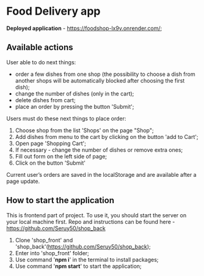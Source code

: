 # Food Delivery app
**Deployed application** - https://foodshop-lx9v.onrender.com/;
## Available actions

User able to do next things:
- order a few dishes from one shop (the possibility to choose a dish from another shops will be automatically blocked after choosing the first dish);
- change the number of dishes (only in the cart);
- delete dishes from cart;
- place an order by pressing the button 'Submit';

Users must do these next things to place order: 
1. Сhoose shop from the list 'Shops' on the page "Shop";
2. Add dishes from menu to the cart by clicking on the button 'add to Cart';
3. Open page 'Shopping Cart';
4. If necessary - change the number of dishes or remove extra ones;
5. Fill out form on the left side of page;
6. Click on the button 'Submit'

Current user’s orders are saved in the localStorage and are available after a page update.

## How to start the application

This is frontend part of project. To use it, you should start the server on your local machine first. Repo and instructions can be found here - https://github.com/Seruy50/shop_back

1. Clone 'shop_front' and 'shop_back'(https://github.com/Seruy50/shop_back);
2. Enter into 'shop_front' folder;
3. Use command '**npm i**' in the terminal to install packages;
4. Use command '**npm start**' to start the application;




